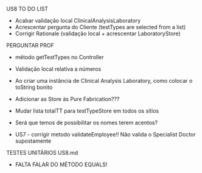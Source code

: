 US8 TO DO LIST

* Acabar validação local ClinicalAnalysisLaboratory
* Acrescentar pergunta do Cliente (testTypes are selected from a list)
* Corrigir Rationale (validação local + acrescentar LaboratoryStore)

PERGUNTAR PROF
* método getTestTypes no Controller
* Validação local relativa a números
* Ao criar uma instância de Clinical Analysis Laboratory, como colocar o toString bonito
* Adicionar as Store às Pure Fabrication???

* Mudar lista totalTT para testTypeStore em todos os sítios

* Será que temos de possibilitar os nomes terem acentos?

* US7 - corrigir metodo validateEmployee!! Não valida o Specialist Doctor supostamente  



TESTES UNITÁRIOS US8.md  
* FALTA FALAR DO MÉTODO EQUALS!  
